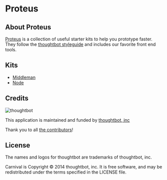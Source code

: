 # Proteus

## About Proteus
[Proteus](http://github.com/thoughtbot/proteus) is a collection of useful
starter kits to help you prototype faster. They follow the
[thoughtbot styleguide](https://github.com/thoughtbot/guides) and includes our
favorite front end tools.

## Kits
* [Middleman](http://github.com/thoughtbot/proteus-middleman)
* [Node](http://github.com/thoughtbot/proteus-node)

Credits
-------

![thoughtbot](http://thoughtbot.com/logo.png)

This application is maintained and funded by [thoughtbot, inc](http://thoughtbot.com/community)

Thank you to all [the contributors](https://github.com/thoughtbot/proteus-middleman/contributors)!

License
-------

The names and logos for thoughtbot are trademarks of thoughtbot, inc.

Carnival is Copyright © 2014 thoughtbot, inc. It is free software, and may be
redistributed under the terms specified in the LICENSE file.

